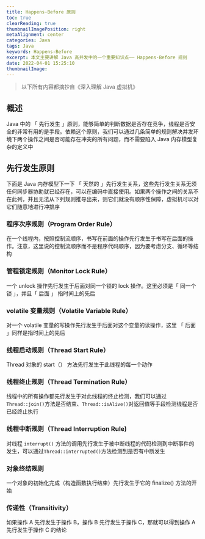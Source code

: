 ```yaml
---
title: Happens-Before 原则
toc: true
clearReading: true
thumbnailImagePosition: right
metaAlignment: center
categories: Java
tags: Java
keywords: Happens-Before
excerpt: 本文主要讲解 Java 高并发中的一个重要知识点—— Happens-Before 规则
date: 2022-04-01 15:25:10
thumbnailImage:
---
```


<!-- toc -->

> 以下所有内容都摘抄自《深入理解 Java 虚拟机》

## 概述

Java 中的 「 先行发生 」原则，能够简单的判断数据是否存在竞争，线程是否安全的非常有用的是手段。依赖这个原则，我们可以通过几条简单的规则解决并发环境下两个操作之间是否可能存在冲突的所有问题，而不需要陷入 Java 内存模型复杂的定义中

## 先行发生原则

下面是 Java 内存模型下一下 「 天然的 」先行发生关系，这些先行发生关系无须任何同步器协助就已经存在，可以在编码中直接使用。如果两个操作之间的关系不在此列，并且无法从下列规则推导出来，则它们就没有顺序性保障，虚拟机可以对它们随意地进行冲排序

### 程序次序规则（Program Order Rule）

在一个线程内，按照控制流顺序，书写在前面的操作先行发生于书写在后面的操作。注意，这里说的控制流顺序而不是程序代码顺序，因为要考虑分支、循环等结构

### 管程锁定规则（Monitor Lock Rule）

一个 unlock 操作先行发生于后面对同一个锁的 lock 操作。这里必须是「 同一个锁 」，并且「 后面 」 指时间上的先后

### volatile 变量规则（Volatile Variable Rule）

对一个 volatile 变量的写操作先行发生于后面对这个变量的读操作，这里 「 后面 」同样是指时间上的先后

### 线程启动规则（Thread Start Rule）

Thread 对象的 start（） 方法先行发生于此线程的每一个动作

### 线程终止规则（Thread Termination Rule）

线程中的所有操作都先行发生于对此线程的终止检测，我们可以通过`Thread::join()`方法是否结束、`Thread::isAlive()`对返回值等手段检测线程是否已经终止执行

### 线程中断规则（Thread Interruption Rule)

对线程 `interrupt()` 方法的调用先行发生于被中断线程的代码检测到中断事件的发生，可以通过`Thread::interrupted()`方法检测到是否有中断发生

### 对象终结规则

一个对象的初始化完成（构造函数执行结束）先行发生于它的 finalize() 方法的开始

### 传递性（Transitivity）

如果操作 A 先行发生于操作 B，操作 B 先行发生于操作 C，那就可以得到操作 A 先行发生于操作 C 的结论
